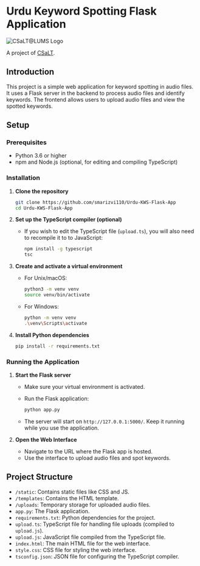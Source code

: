 # Urdu Keyword Spotting Flask Application

<picture>
  <source media="(prefers-color-scheme: dark)" srcset="assets\images\CSaLT@LUMS_Logo_Dark.png">
  <source media="(prefers-color-scheme: light)" srcset="assets\images\CSaLT@LUMS_Logo_Light.png">
  <img alt="CSaLT@LUMS Logo">
</picture>

A project of [CSaLT](https://www.c-salt.org/).

## Introduction

This project is a simple web application for keyword spotting in audio files. It uses a Flask server in the backend to process audio files and identify keywords. The frontend allows users to upload audio files and view the spotted keywords.

## Setup

### Prerequisites

- Python 3.6 or higher
- npm and Node.js (optional, for editing and compiling TypeScript)

### Installation

1. **Clone the repository**

    ```zsh
    git clone https://github.com/smarizvi110/Urdu-KWS-Flask-App
    cd Urdu-KWS-Flask-App
    ```

2. **Set up the TypeScript compiler (optional)**
    - If you wish to edit the TypeScript file (`upload.ts`), you will also need to recompile it to to JavaScript:

        ```zsh
        npm install -g typescript
        tsc
        ```

3. **Create and activate a virtual environment**
    - For Unix/macOS:
  
        ```zsh
        python3 -m venv venv
        source venv/bin/activate
        ```

    - For Windows:
  
        ```zsh
        python -m venv venv
        .\venv\Scripts\activate
        ```

4. **Install Python dependencies**

    ```zsh
    pip install -r requirements.txt
    ```

### Running the Application

1. **Start the Flask server**
    - Make sure your virtual environment is activated.
    - Run the Flask application:

        ```zsh
        python app.py
        ```

    - The server will start on `http://127.0.0.1:5000/`. Keep it running while you use the application.

2. **Open the Web Interface**
    - Navigate to the URL where the Flask app is hosted.
    - Use the interface to upload audio files and spot keywords.

## Project Structure

- `/static`: Contains static files like CSS and JS.
- `/templates`: Contains the HTML template.
- `/uploads`: Temporary storage for uploaded audio files.
- `app.py`: The Flask application.
- `requirements.txt`: Python dependencies for the project.
- `upload.ts`: TypeScript file for handling file uploads (compiled to `upload.js`).
- `upload.js`: JavaScript file compiled from the TypeScript file.
- `index.html`: The main HTML file for the web interface.
- `style.css`: CSS file for styling the web interface.
- `tsconfig.json`: JSON file for configuring the TypeScript compiler.
